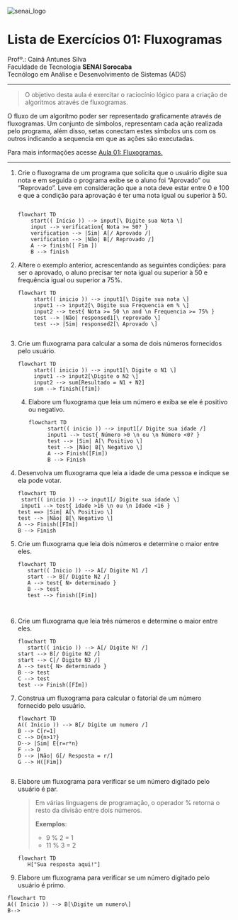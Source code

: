 ![senai_logo](https://transparencia.sp.senai.br/Content/img/logo-senai.png)

# Lista de Exercícios 01: Fluxogramas

Profº.: Cainã Antunes Silva  
Faculdade de Tecnologia **SENAI Sorocaba**  
Tecnólogo em Análise e Desenvolvimento de Sistemas (ADS)
___


> O objetivo desta aula é exercitar o raciocínio lógico para a criação de algoritmos através de fluxogramas.  

O fluxo de um algorítmo poder ser representado graficamente através de fluxogramas. Um conjunto de símbolos, representam cada ação realizada pelo programa, além disso, setas conectam estes símbolos uns com os outros indicando a sequencia em que as ações são executadas.

Para mais informações acesse [Aula 01: Fluxogramas.](https://www.notion.so/cainaantunes/Aula-01-Fluxogramas-188bde521b3b80de90f7dbd9407af71e)

***

1. Crie o fluxograma de um programa que solicita que o usuário digite sua nota e em seguida o programa exibe se o aluno foi “Aprovado” ou “Reprovado”. Leve em consideração que a nota deve estar entre 0 e 100 e que a condição para aprovação é ter uma nota igual ou superior à 50.
   
    ```mermaid
   
    flowchart TD
        start(( Início )) --> input[\ Digite sua Nota \]
        input --> verification{ Nota >= 50? }
        verification --> |Sim| A[/ Aprovado /]
        verification --> |Não| B[/ Reprovado /]
        A --> finish([ Fim ])
        B --> finish
    ```
   
2. Altere o exemplo anterior, acrescentando as seguintes condições: para ser o aprovado, o aluno precisar ter nota igual ou superior à 50 e frequência igual ou superior a 75%.
   
   ```mermaid
   flowchart TD
        start(( inicio )) --> input1[\ Digite sua nota \]
        input1 --> input2[\ Digite sua Frequencia em % \]
        input2 --> test{ Nota >= 50 \n and \n Frequencia >= 75% }
        test --> |Não| responsed1[\ reprovado \] 
        test --> |Sim| responsed2[\ Aprovado \]
        
   ```` 
   
  
   
3. Crie um fluxograma para calcular a soma de dois números fornecidos pelo usuário.
   
   ```mermaid
   flowchart TD
        start(( inicio )) --> input1[\ Digite o N1 \]
        input1 --> input2[\Digite o N2 \]
        input2 --> sum[Resultado = N1 + N2]
        sum --> finish([fim])
   ```
   
   4. Elabore um fluxograma que leia um número e exiba se ele é positivo ou negativo.
   
      ```mermaid
      flowchart TD
            start(( inicio )) --> input1[/ Digite sua idade /]
            input1 --> test{ Número >0 \n ou \n Número <0? }
            test --> |Sim| A[\ Positivo \]
            test --> |Não| B[\ Negativo \]
            A --> Finish([Fim])
            B --> Finish
      ```
   
5. Desenvolva um fluxograma que leia a idade de uma pessoa e indique se ela pode votar.
   
   ```mermaid
   flowchart TD
    start(( inicio )) --> input1[/ Digite sua idade \]
    input1 --> test{ idade >16 \n ou \n Idade <16 }
   test ==> |Sim| A[\ Positivo \]
   test --> |Não| B[\ Negativo \]
   A --> Finish([FIm])
   B --> Finish
   ```
   
6. Crie um fluxograma que leia dois números e determine o maior entre eles.
   
   ```mermaid
   flowchart TD
      start(( Inicio )) --> A[/ Digite N1 /]
      start --> B[/ Digite N2 /]
      A --> test{ N> determinado }
      B --> test
      test --> finish([Fim])
   
      
   ```
   
7. Crie um fluxograma que leia três números e determine o maior entre eles.
   
   ```mermaid
   flowchart TD
      start(( inicio )) --> A[/ Digite N! /]
   start --> B[/ Digite N2 /]
   start --> C[/ Digite N3 /]
   A --> test{ N> determinado }
   B --> test
   C --> test
   test --> Finish([FIm])
   
   ```
   
8. Construa um fluxograma para calcular o fatorial de um número fornecido pelo usuário.
   
   ```mermaid
   flowchart TD
   A(( Inicio )) --> B[/ Digite um numero /]
   B --> C[r=1]
   C --> D{n>1?}
   D--> |Sim| E{r=r*n}
   F --> D
   D --> |Não| G[/ Resposta = r/]
   G --> H([Fim])
      
   ```
   
9. Elabore um fluxograma para verificar se um número digitado pelo usuário é par.
   
   > Em várias linguagens de programação, o operador % retorna o resto da divisão entre dois números.    
   > 
   >**Exemplos**:  
   > - 9 % 2 = 1  
   > - 11 % 3 = 2
   
   ```mermaid
   flowchart TD
      H["Sua resposta aqui!"]
   ```
   
10. Elabore um fluxograma para verificar se um número digitado pelo usuário é primo.
   
   ```mermaid
   flowchart TD
   A(( Inicio )) --> B[\Digite um numero\]
   B-->
      
   ```